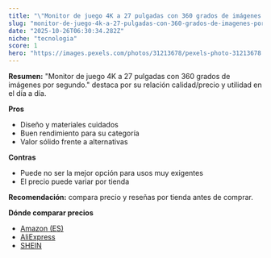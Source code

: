```yaml
---
title: "\"Monitor de juego 4K a 27 pulgadas con 360 grados de imágenes por segundo.\""
slug: "monitor-de-juego-4k-a-27-pulgadas-con-360-grados-de-imagenes-por-segundo"
date: "2025-10-26T06:30:34.282Z"
niche: "tecnologia"
score: 1
hero: "https://images.pexels.com/photos/31213678/pexels-photo-31213678.jpeg?auto=compress&cs=tinysrgb&fit=crop&h=627&w=1200&auto=compress&cs=tinysrgb&w=1200&h=675&fit=crop"
---
```


**Resumen:** "Monitor de juego 4K a 27 pulgadas con 360 grados de imágenes por segundo." destaca por su relación calidad/precio y utilidad en el día a día.

**Pros**
- Diseño y materiales cuidados
- Buen rendimiento para su categoría
- Valor sólido frente a alternativas

**Contras**
- Puede no ser la mejor opción para usos muy exigentes
- El precio puede variar por tienda

**Recomendación:** compara precio y reseñas por tienda antes de comprar.

**Dónde comparar precios**
- [Amazon (ES)](https://www.amazon.es/s?k=%22Monitor%20de%20juego%204K%20a%2027%20pulgadas%20con%20360%20grados%20de%20im%C3%A1genes%20por%20segundo.%22&tag=teknovashop25-21)
- [AliExpress](https://www.aliexpress.com/wholesale?SearchText=%22Monitor%20de%20juego%204K%20a%2027%20pulgadas%20con%20360%20grados%20de%20im%C3%A1genes%20por%20segundo.%22)
- [SHEIN](https://www.shein.com/pdsearch/%22Monitor%20de%20juego%204K%20a%2027%20pulgadas%20con%20360%20grados%20de%20im%C3%A1genes%20por%20segundo.%22)